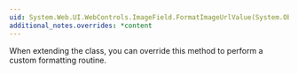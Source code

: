 ```yaml
---
uid: System.Web.UI.WebControls.ImageField.FormatImageUrlValue(System.Object)
additional_notes.overrides: *content
---
```


<p>When extending the <xref href="System.Web.UI.WebControls.ImageField"></xref> class, you can override this method to perform a custom formatting routine.</p>


